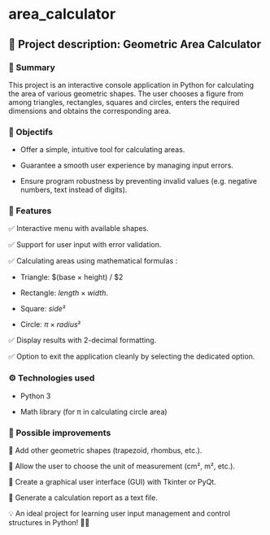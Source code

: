 # area_calculator

## 📌 Project description: Geometric Area Calculator

### 📝 Summary
This project is an interactive console application in Python for calculating the area of various geometric shapes. The user chooses a figure from among triangles, rectangles, squares and circles, enters the required dimensions and obtains the corresponding area.

### 🎯 Objectifs
  - Offer a simple, intuitive tool for calculating areas.

  - Guarantee a smooth user experience by managing input errors.

  - Ensure program robustness by preventing invalid values (e.g. negative numbers, text instead of digits).
   
### 🔹 Features

  ✅ Interactive menu with available shapes.
  
  ✅ Support for user input with error validation.

  ✅ Calculating areas using mathematical formulas :

  - Triangle: $(base × height) / $2

  - Rectangle: $length × width$.

  - Square: $side²$

  - Circle: $π × radius²$
    
✅ Display results with 2-decimal formatting.

✅ Option to exit the application cleanly by selecting the dedicated option.

### ⚙️ Technologies used
- Python 3

- Math library (for π in calculating circle area)

### 🚀 Possible improvements
🔹 Add other geometric shapes (trapezoid, rhombus, etc.).

🔹 Allow the user to choose the unit of measurement (cm², m², etc.).

🔹 Create a graphical user interface (GUI) with Tkinter or PyQt.

🔹 Generate a calculation report as a text file.

💡 An ideal project for learning user input management and control structures in Python! 🐍🚀
